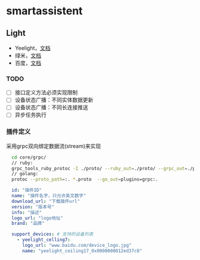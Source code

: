 # smartassistent

## Light
* Yeelight，[文档](https://www.yeelight.com/download/Yeelight_Inter-Operation_Spec.pdf)
* 绿米，[文档](http://docs.opencloud.aqara.com/development/gateway-LAN-communication/)
* 百度，[文档](https://dueros.baidu.com/didp/doc/dueros-bot-platform/dbp-smart-home/protocol/intro-protocol_markdown)

### TODO
* [ ] 接口定义方法必须实现限制
* [ ] 设备状态广播：不同实体数据更新
* [ ] 设备状态广播：不同长连接推送
* [ ] 异步任务执行

### 插件定义
  采用grpc双向绑定数据流(stream)来实现
  
  ```sh
    cd core/grpc/
    // ruby:
    grpc_tools_ruby_protoc -I ./proto/ --ruby_out=./proto/ --grpc_out=./proto/ proto/plugin.proto
    // golang:
    protoc --proto_path=:. *.proto  --go_out=plugins=grpc:.
  ```
 
```yaml
  id: "插件ID"
  name: "插件名字，只允许英文数字"
  download_url: "下载插件url"
  version: "版本号"
  info: "描述"
  logo_url: "logo地址" 
  brand: "品牌"

  support_devices: # 支持的设备列表
    - yeelight_celling7:
      logo_url: "www.baidu.com/device_logo.jpg"
      name: "yeelight_ceiling17_0x0000000012ed37c8"
```  